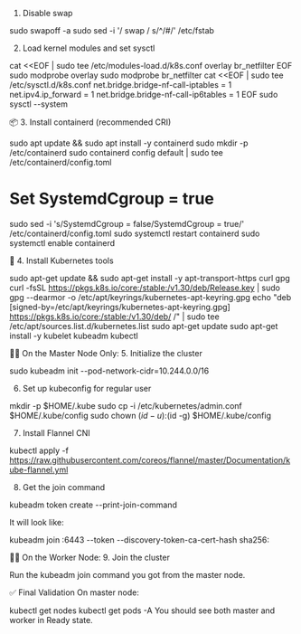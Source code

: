 1. Disable swap

sudo swapoff -a
sudo sed -i '/ swap / s/^/#/' /etc/fstab

2. Load kernel modules and set sysctl

cat <<EOF | sudo tee /etc/modules-load.d/k8s.conf
overlay
br_netfilter
EOF
sudo modprobe overlay
sudo modprobe br_netfilter
cat <<EOF | sudo tee /etc/sysctl.d/k8s.conf
net.bridge.bridge-nf-call-iptables  = 1
net.ipv4.ip_forward                 = 1
net.bridge.bridge-nf-call-ip6tables = 1
EOF
sudo sysctl --system

📦 3. Install containerd (recommended CRI)

sudo apt update && sudo apt install -y containerd
sudo mkdir -p /etc/containerd
sudo containerd config default | sudo tee /etc/containerd/config.toml

# Set SystemdCgroup = true

sudo sed -i 's/SystemdCgroup = false/SystemdCgroup = true/' /etc/containerd/config.toml
sudo systemctl restart containerd
sudo systemctl enable containerd

🚀 4. Install Kubernetes tools

sudo apt-get update && sudo apt-get install -y apt-transport-https curl gpg
curl -fsSL https://pkgs.k8s.io/core:/stable:/v1.30/deb/Release.key | sudo gpg --dearmor -o /etc/apt/keyrings/kubernetes-apt-keyring.gpg
echo "deb [signed-by=/etc/apt/keyrings/kubernetes-apt-keyring.gpg] https://pkgs.k8s.io/core:/stable:/v1.30/deb/ /" | sudo tee /etc/apt/sources.list.d/kubernetes.list
sudo apt-get update
sudo apt-get install -y kubelet kubeadm kubectl

🧑‍✈️ On the Master Node Only:
5. Initialize the cluster

sudo kubeadm init --pod-network-cidr=10.244.0.0/16

6. Set up kubeconfig for regular user

mkdir -p $HOME/.kube
sudo cp -i /etc/kubernetes/admin.conf $HOME/.kube/config
sudo chown $(id -u):$(id -g) $HOME/.kube/config

7. Install Flannel CNI

kubectl apply -f https://raw.githubusercontent.com/coreos/flannel/master/Documentation/kube-flannel.yml

8. Get the join command

kubeadm token create --print-join-command

It will look like:

kubeadm join <master-ip>:6443 --token <token> --discovery-token-ca-cert-hash sha256:<hash>

🧑‍💻 On the Worker Node:
9. Join the cluster

Run the kubeadm join command you got from the master node.

✅ Final Validation
On master node:

kubectl get nodes
kubectl get pods -A
You should see both master and worker in Ready state.

